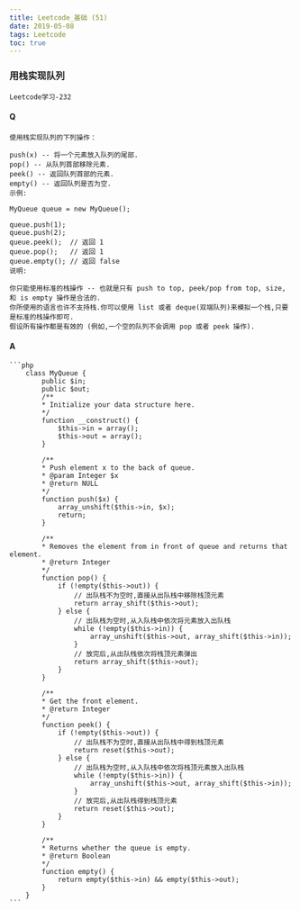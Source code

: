 ```yaml
---
title: Leetcode_基础 (51)
date: 2019-05-08
tags: Leetcode
toc: true
---
```


### 用栈实现队列
    Leetcode学习-232

<!-- more -->

#### Q
    使用栈实现队列的下列操作：

    push(x) -- 将一个元素放入队列的尾部.
    pop() -- 从队列首部移除元素.
    peek() -- 返回队列首部的元素.
    empty() -- 返回队列是否为空.
    示例:

    MyQueue queue = new MyQueue();

    queue.push(1);
    queue.push(2);  
    queue.peek();  // 返回 1
    queue.pop();   // 返回 1
    queue.empty(); // 返回 false
    说明:

    你只能使用标准的栈操作 -- 也就是只有 push to top, peek/pop from top, size, 和 is empty 操作是合法的.
    你所使用的语言也许不支持栈.你可以使用 list 或者 deque(双端队列)来模拟一个栈,只要是标准的栈操作即可.
    假设所有操作都是有效的 (例如,一个空的队列不会调用 pop 或者 peek 操作).

#### A
    ```php
        class MyQueue {
            public $in;
            public $out;
            /**
            * Initialize your data structure here.
            */
            function __construct() {
                $this->in = array();
                $this->out = array();
            }
        
            /**
            * Push element x to the back of queue.
            * @param Integer $x
            * @return NULL
            */
            function push($x) {
                array_unshift($this->in, $x);
                return;
            }
        
            /**
            * Removes the element from in front of queue and returns that element.
            * @return Integer
            */
            function pop() {
                if (!empty($this->out)) {
                    // 出队栈不为空时,直接从出队栈中移除栈顶元素
                    return array_shift($this->out);
                } else {
                    // 出队栈为空时,从入队栈中依次将元素放入出队栈
                    while (!empty($this->in)) {
                        array_unshift($this->out, array_shift($this->in));
                    }
                    // 放完后,从出队栈依次将栈顶元素弹出
                    return array_shift($this->out);
                }
            }
        
            /**
            * Get the front element.
            * @return Integer
            */
            function peek() {
                if (!empty($this->out)) {
                    // 出队栈不为空时,直接从出队栈中得到栈顶元素
                    return reset($this->out);
                } else {
                    // 出队栈为空时,从入队栈中依次将栈顶元素放入出队栈
                    while (!empty($this->in)) {
                        array_unshift($this->out, array_shift($this->in));
                    }
                    // 放完后,从出队栈得到栈顶元素
                    return reset($this->out);
                }
            }
        
            /**
            * Returns whether the queue is empty.
            * @return Boolean
            */
            function empty() {
                return empty($this->in) && empty($this->out);
            }
        }
    ```

